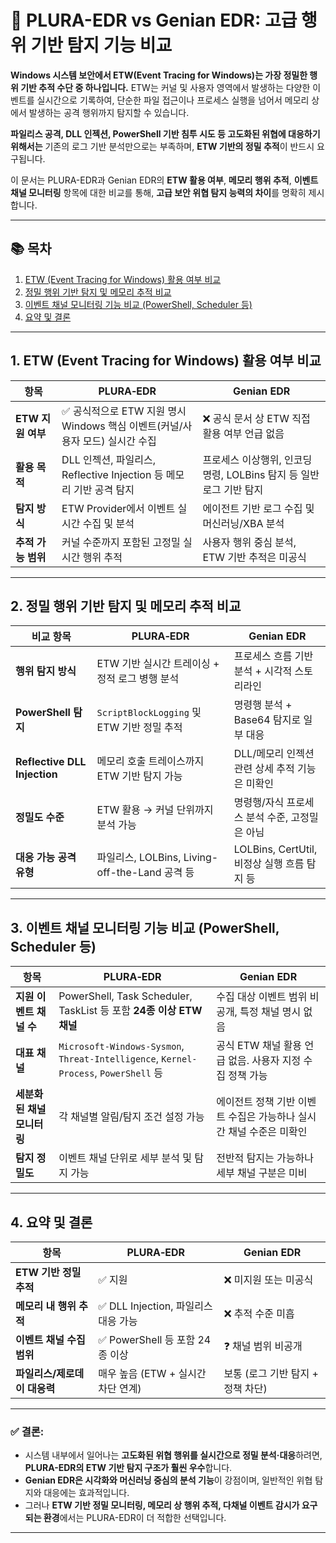 # 📄 PLURA-EDR vs Genian EDR: 고급 행위 기반 탐지 기능 비교

**Windows 시스템 보안에서 ETW(Event Tracing for Windows)는 가장 정밀한 행위 기반 추적 수단 중 하나입니다.**
ETW는 커널 및 사용자 영역에서 발생하는 다양한 이벤트를 실시간으로 기록하여, 단순한 파일 접근이나 프로세스 실행을 넘어서 메모리 상에서 발생하는 공격 행위까지 탐지할 수 있습니다.

**파일리스 공격, DLL 인젝션, PowerShell 기반 침투 시도 등 고도화된 위협에 대응하기 위해서는**
기존의 로그 기반 분석만으로는 부족하며, **ETW 기반의 정밀 추적**이 반드시 요구됩니다.

이 문서는 PLURA-EDR과 Genian EDR의 **ETW 활용 여부**, **메모리 행위 추적**, **이벤트 채널 모니터링** 항목에 대한 비교를 통해,
**고급 보안 위협 탐지 능력의 차이**를 명확히 제시합니다.

---

## 📚 목차

1. [ETW (Event Tracing for Windows) 활용 여부 비교](#1-etw-event-tracing-for-windows-활용-여부-비교)
2. [정밀 행위 기반 탐지 및 메모리 추적 비교](#2-정밀-행위-기반-탐지-및-메모리-추적-비교)
3. [이벤트 채널 모니터링 기능 비교 (PowerShell, Scheduler 등)](#3-이벤트-채널-모니터링-기능-비교-powershell-scheduler-등)
4. [요약 및 결론](#4-요약-및-결론)

---

## 1. ETW (Event Tracing for Windows) 활용 여부 비교

| 항목            | **PLURA‑EDR**                                         | **Genian EDR**                              |
| ------------- | ----------------------------------------------------- | ------------------------------------------- |
| **ETW 지원 여부** | ✅ 공식적으로 ETW 지원 명시<br>Windows 핵심 이벤트(커널/사용자 모드) 실시간 수집 | ❌ 공식 문서 상 ETW 직접 활용 여부 언급 없음                |
| **활용 목적**     | DLL 인젝션, 파일리스, Reflective Injection 등 메모리 기반 공격 탐지    | 프로세스 이상행위, 인코딩 명령, LOLBins 탐지 등 일반 로그 기반 탐지 |
| **탐지 방식**     | ETW Provider에서 이벤트 실시간 수집 및 분석                        | 에이전트 기반 로그 수집 및 머신러닝/XBA 분석                 |
| **추적 가능 범위**  | 커널 수준까지 포함된 고정밀 실시간 행위 추적                             | 사용자 행위 중심 분석, ETW 기반 추적은 미공식                |

---

## 2. 정밀 행위 기반 탐지 및 메모리 추적 비교

| 비교 항목                        | **PLURA‑EDR**                           | **Genian EDR**                    |
| ---------------------------- | --------------------------------------- | --------------------------------- |
| **행위 탐지 방식**                 | ETW 기반 실시간 트레이싱 + 정적 로그 병행 분석           | 프로세스 흐름 기반 분석 + 시각적 스토리라인         |
| **PowerShell 탐지**            | `ScriptBlockLogging` 및 ETW 기반 정밀 추적     | 명령행 분석 + Base64 탐지로 일부 대응         |
| **Reflective DLL Injection** | 메모리 호출 트레이스까지 ETW 기반 탐지 가능              | DLL/메모리 인젝션 관련 상세 추적 기능은 미확인      |
| **정밀도 수준**                   | ETW 활용 → 커널 단위까지 분석 가능                  | 명령행/자식 프로세스 분석 수준, 고정밀은 아님        |
| **대응 가능 공격 유형**              | 파일리스, LOLBins, Living-off-the-Land 공격 등 | LOLBins, CertUtil, 비정상 실행 흐름 탐지 등 |

---

## 3. 이벤트 채널 모니터링 기능 비교 (PowerShell, Scheduler 등)

| 항목               | **PLURA‑EDR**                                                                       | **Genian EDR**                         |
| ---------------- | ----------------------------------------------------------------------------------- | -------------------------------------- |
| **지원 이벤트 채널 수**  | PowerShell, Task Scheduler, TaskList 등 포함 **24종 이상 ETW 채널**                         | 수집 대상 이벤트 범위 비공개, 특정 채널 명시 없음          |
| **대표 채널**        | `Microsoft-Windows-Sysmon`, `Threat-Intelligence`, `Kernel-Process`, `PowerShell` 등 | 공식 ETW 채널 활용 언급 없음. 사용자 지정 수집 정책 가능    |
| **세분화된 채널 모니터링** | 각 채널별 알림/탐지 조건 설정 가능                                                                | 에이전트 정책 기반 이벤트 수집은 가능하나 실시간 채널 수준은 미확인 |
| **탐지 정밀도**       | 이벤트 채널 단위로 세부 분석 및 탐지 가능                                                            | 전반적 탐지는 가능하나 세부 채널 구분은 미비              |

---

## 4. 요약 및 결론

| 항목                | **PLURA‑EDR**               | **Genian EDR**        |
| ----------------- | --------------------------- | --------------------- |
| **ETW 기반 정밀 추적**  | ✅ 지원                        | ❌ 미지원 또는 미공식          |
| **메모리 내 행위 추적**   | ✅ DLL Injection, 파일리스 대응 가능 | ❌ 추적 수준 미흡            |
| **이벤트 채널 수집 범위**  | ✅ PowerShell 등 포함 24종 이상    | ❓ 채널 범위 비공개           |
| **파일리스/제로데이 대응력** | 매우 높음 (ETW + 실시간 차단 연계)     | 보통 (로그 기반 탐지 + 정책 차단) |

---

### ✅ 결론:

* 시스템 내부에서 일어나는 **고도화된 위협 행위를 실시간으로 정밀 분석·대응**하려면, **PLURA-EDR의 ETW 기반 탐지 구조가 훨씬 우수**합니다.
* **Genian EDR은 시각화와 머신러닝 중심의 분석 기능**이 강점이며, 일반적인 위협 탐지와 대응에는 효과적입니다.
* 그러나 **ETW 기반 정밀 모니터링, 메모리 상 행위 추적, 다채널 이벤트 감시가 요구되는 환경**에서는 PLURA-EDR이 더 적합한 선택입니다.

---
